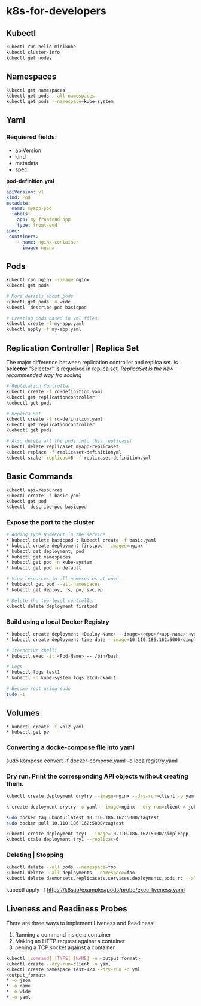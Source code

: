 # k8s-for-developers

## Kubectl

```bash
kubectl run hello-minikube
kubectl cluster-info
kubectl get nodes
```
## Namespaces
```bash
kubectl get namespaces
kubectl get pods --all-namespaces
kubectl get pods --namespace=kube-system
```
## Yaml

### Requiered fields:
* apiVersion
* kind
* metadata
* spec

**pod-definition.yml**
```yaml
apiVersion: v1
kind: Pod
metadata:
  name: myapp-pod
  labels: 
  	app: my-frontend-app
  	type: front-end
spec:
 containers:
    - name: nginx-container
      image: nginx
```
## Pods
```bash
kubectl run nginx --image nginx
kubectl get pods

# More details about pods
kubectl get pods -o wide
kubectl  describe pod basicpod
```
```bash
# Creating pods based in yml files
kubectl create -f my-app.yaml
kubectl apply -f my-app.yaml
```
## Replication Controller | Replica Set 

The major difference between replication controller and replica set. 
is **selector**
"Selector" is requeired in replica set.
*ReplicaSet is the new recommended way fro scaling*

```bash
# Replication Controller
kubectl create -f rc-definition.yaml
kubectl get replicationcontroller
kuebectl get pods
```

```bash
# Replica Set
kubectl create -f rc-definition.yaml
kubectl get replicationcontroller
kuebectl get pods

# Also delete all the pods into this replicaset
kubectl delete replicaset myapp-replicaset
kubectl replace -f replicaset-definitionyml
kubectl scale -replicas=6 -f replicaset-definition.yml
```

## Basic Commands
```bash
kubectl api-resources
kubectl create -f basic.yaml
kubectl get pod
kubectl  describe pod basicpod

```

### Expose the port to the cluster
```bash
# Adding type NodePort in the service
* kubectl delete basicpod ; kubectl create -f basic.yaml
* kubectl create deployment firstpod --imagee=nginx
* kubectl get deployment, pod
* kubectl get namespaces
* kubectl get pod -n kube-system
* kubectl get pod -n default

# View resources in all namespaces at once. 
* kubbectl get pod --all-namespaces
* kubectl get deploy, rs, po, svc,ep

# Delete the top-level controller
kubectl delete deployment firstpod
```

### Build using a local Docker Registry

```bash
* kubectl create deployment <Deploy-Name> --image=<repo>/<app-name>:<version>
* kubectl create deployment time-date --image=10.110.186.162:5000/simpleapp:v2.2

# Iteractive shell:
* kubectl exec -i​t <Pod-Name> -- /bin/bash

# Logs
* kubectl logs test1
* kubectl -n kube-system logs etcd-ckad-1

# Become root using sudo
sudo -i
```

## Volumes
```bash
* kubectl create -f vol2.yaml
* kubectl get pv
```

### Converting a docke-compose file into yaml
sudo kompose convert -f docker-compose.yaml -o localregistry.yaml


### Dry run. Print the corresponding API objects without creating them.
```bash
kubectl create deployment drytry --image=nginx --dry-run=client -o yaml

k create deployment drytry -o yaml --image=nginx --dry-run=client > job1.yaml

sudo docker tag ubuntu:latest 10.110.186.162:5000/tagtest
sudo docker pull 10.110.186.162:5000/tagtest

kubectl create deployment try1 --image=10.110.186.162:5000/simpleapp
kubectl scale deployment try1 --replicas=6

```

### Deleting | Stopping 
```bash
kubectl delete --all pods --namespace=foo
kubectl delete --all deployments --namespace=foo
kubectl delete daemonsets,replicasets,services,deployments,pods,rc --all

```

kubectl apply -f https://k8s.io/examples/pods/probe/exec-liveness.yaml



## Liveness and Readiness Probes

There are three ways to implement Liveness and Readiness:

01. Running a command inside a container
02. Making an HTTP request against a container
03. pening a TCP socket against a container.




```bash
kubectl [command] [TYPE] [NAME] -o <output_format>
kubectl create --dry-run=client -o yaml
kubectl create namespace test-123 --dry-run -o yml
<output_format>
* -o json
* -o name
* -o wide
* -o yaml
```
